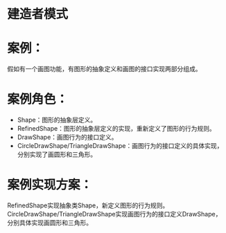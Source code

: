 # 建造者模式

# 案例：

   假如有一个画图功能，有图形的抽象定义和画图的接口实现两部分组成。

# 案例角色：

 - Shape：图形的抽象层定义。
 - RefinedShape：图形的抽象层定义的实现，重新定义了图形的行为规则。
 - DrawShape：画图行为的接口定义。
 - CircleDrawShape/TriangleDrawShape：画图行为的接口定义的具体实现，分别实现了画圆形和三角形。
  
# 案例实现方案：

 RefinedShape实现抽象类Shape，新定义图形的行为规则。CircleDrawShape/TriangleDrawShape实现画图行为的接口定义DrawShape，分别具体实现画圆形和三角形。
